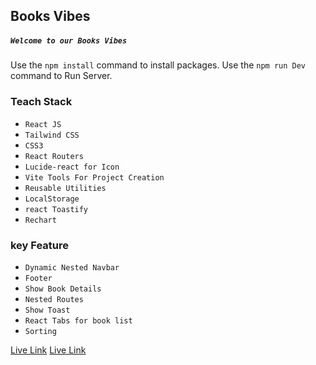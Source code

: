 ## Books Vibes

##### `Welcome to our Books Vibes`


Use the `npm install` command to install packages.
Use the `npm run Dev` command to Run Server.


### Teach Stack
 - `React JS`
 - `Tailwind CSS`
 - `CSS3`
 - `React Routers`
 - `Lucide-react for Icon`
 - `Vite Tools For Project Creation`
 - `Reusable Utilities`
 - `LocalStorage`
 - ` react Toastify `
 - ` Rechart `

### key Feature
- `Dynamic Nested Navbar`
- `Footer`
- `Show Book Details`
- `Nested Routes`
- `Show Toast`
- `React Tabs for book list`
- `Sorting`


[Live Link](http://booksvibes.surge.sh/)
[Live Link](https://book-vibe-virid.vercel.app/)
